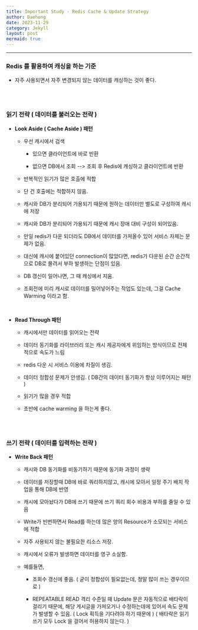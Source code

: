```yaml
---
title: Important Study - Redis Cache & Update Strategy
author: Daehong
date: 2023-11-29
category: Jekyll
layout: post
mermaid: true
---
```


<hr>

### Redis 를 활용하여 캐싱을 하는 기준
 - 자주 사용되면서 자주 변경되지 않는 데이터를 캐싱하는 것이 좋다.
 
<br>
<br>

### 읽기 전략 ( 데이터를 불러오는 전략 )
 - **Look Aside ( Cache Aside ) 패턴** 
 
	- 우선 캐시에서 검색
	
		- 있으면 클라이언트에 바로 반환
		
		- 없으면 DB에서 조회 --> 조회 후 Redis에 캐싱하고 클라이언트에 반환
		
	- 반복적인 읽기가 많은 호출에 적합
	
	- 단 건 호출에는 적합하지 않음.
	
	- 캐시와 DB가 분리되어 가용되기 때문에 원하는 데이터만 별도로 구성하여 캐시에 저장
	
	- 캐시와 DB가 분리되어 가용되기 때문에 캐시 장애 대비 구성이 되어있음.
	
	- 만일 redis가 다운 되더라도 DB에서 데이터를 가져올수 있어 서비스 자체는 문제가 없음.
	
	- 대신에 캐시에 붙어있던 connection이 많았다면, redis가 다운된 순간 순간적으로 DB로 몰려서 부하 발생하는 단점이 있음.
	
	- DB 갱신이 일어나면, 그 때 캐싱에서 지움.
	
	- 조회전에 미리 캐시로 데이터를 밀어넣어주는 작업도 있는데, 그걸 Cache Warming 이라고 함.
	
<br>

 - **Read Through 패턴**
 
	- 캐시에서만 데이터를 읽어오는 전략
	
	- 데이터 동기화를 라이브러리 또는 캐시 제공자에게 위임하는 방식이므로 전체적으로 속도가 느림
	
	- redis 다운 시 서비스 이용에 차질이 생김.
	
	- 데이터 정합성 문제가 안생김. ( DB간의 데이터 동기화가 항상 이루어지는 패턴 )
	
	- 읽기가 많을 경우 적합
	
	- 초반에 cache warming 을 하는게 좋다.

<br>
<br>

### 쓰기 전략 ( 데이터를 입력하는 전략 )

 - **Write Back 패턴**
 
	- 캐시와 DB 동기화를 비동기하기 때문에 동기화 과정이 생략

	- 데이터를 저장할때 DB에 바로 쿼리하지않고, 캐시에 모아서 일정 주기 배치 작업을 통해 DB에 반영
	
	- 캐시에 모아놨다가 DB에 쓰기 때문에 쓰기 쿼리 회수 비용과 부하를 줄일 수 있음
	
	- Write가 빈번하면서 Read를 하는데 많은 양의 Resource가 소모되는 서비스에 적합
	
	- 자주 사용되지 않는 불필요한 리소스 저장.
	
	- 캐시에서 오류가 발생하면 데이터를 영구 소실함.
	
	- 예를들면,
		- 조회수 갱신에 좋음. ( 굳이 정합성이 필요없는데, 정말 많이 쓰는 경우이므로 )
		
		- REPEATABLE READ 격리 수준일 때 Update 문은 자동적으로 배타락이 걸리기 때문에, 해당 게시글을 가져오거나 수정하는데에 있어서 속도 문제가 발생할 수 있음. ( Lock 획득을 기다려야 하기 때문에 ) ( 배타락은 읽기 쓰기 모두 Lock 을 걸어서 허용하지 않는다. )

<br>
<br>
<br>
<br>
<br>